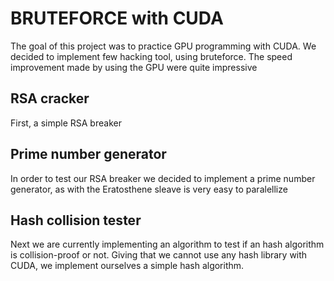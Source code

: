 # BRUTEFORCE with CUDA
The goal of this project was to practice GPU programming with CUDA. We decided to implement few hacking tool, using bruteforce. The speed improvement made by using the GPU were quite impressive

## RSA cracker
First, a simple RSA breaker
## Prime number generator
In order to test our RSA breaker we decided to implement a prime number generator, as with the Eratosthene sleave is very easy to paralellize
## Hash collision tester
Next we are currently implementing an algorithm to test if an hash algorithm is collision-proof or not. Giving that we cannot use any hash library with CUDA, we implement ourselves a simple hash algorithm.
